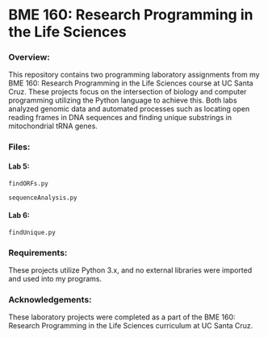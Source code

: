 # BME 160: Research Programming in the Life Sciences

### Overview:
This repository contains two programming laboratory assignments from my BME 160: Research Programming in the Life Sciences course at UC Santa Cruz. These projects focus on the intersection of biology and computer programming utilizing the Python language to achieve this. Both labs analyzed genomic data and automated processes such as locating open reading frames in DNA sequences and finding unique substrings in mitochondrial tRNA genes. 

### Files:
#### Lab 5:
`findORFs.py` 

`sequenceAnalysis.py`

#### Lab 6:
`findUnique.py`

### Requirements:
These projects utilize Python 3.x, and no external libraries were imported and used into my programs. 

### Acknowledgements:
These laboratory projects were completed as a part of the BME 160: Research Programming in the Life Sciences curriculum at UC Santa Cruz. 
